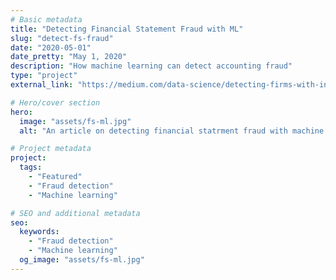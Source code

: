 ```yaml
---
# Basic metadata
title: "Detecting Financial Statement Fraud with ML"
slug: "detect-fs-fraud"
date: "2020-05-01"
date_pretty: "May 1, 2020"
description: "How machine learning can detect accounting fraud"
type: "project"
external_link: "https://medium.com/data-science/detecting-firms-with-intentional-misstatements-using-machine-learning-a943191f88cf"

# Hero/cover section
hero:
  image: "assets/fs-ml.jpg"
  alt: "An article on detecting financial statrment fraud with machine learning "

# Project metadata
project:
  tags:
    - "Featured"
    - "Fraud detection"
    - "Machine learning"

# SEO and additional metadata
seo:
  keywords:
    - "Fraud detection"
    - "Machine learning"
  og_image: "assets/fs-ml.jpg"
---
```


<!-- Optional markdown content can go here. -->

